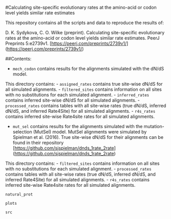 #Calculating site-specific evolutionary rates at the amino-acid or codon level yields similar rate estimates

This repository contains all the scripts and data to reproduce the results of:

D. K. Sydykova, C. O. Wilke (preprint). Calculating site-specific evolutionary rates at the amino-acid or codon level yields similar rate estimates. PeerJ Preprints 5:e2739v1. [https://peerj.com/preprints/2739v1/] (https://peerj.com/preprints/2739v1/)

##Contents:

- `mech_codon` contains results for the alignments simulated with the dN/dS model. 

This directory contains:
	- `assigned_rates` contains true site-wise dN/dS for all simulated alignments.
	- `filtered_sites` contains information on all sites with no substitutions for each simulated alignment. 
	- `inferred_rates` contains inferred site-wise dN/dS for all simulated alignments.
	- `processed_rates` contains tables with all site-wise rates (true dN/dS, inferred dN/dS, and inferred Rate4Site) for all simulated alignments.
	- `r4s_rates` contains inferred site-wise Rate4site rates for all simulated alignments. 
	 
- `mut_sel` contains results for the alignments simulated with the mutation-selection (MutSel) model. MutSel alignments were simulated by Spielman et al. (2016). True site-wise dN/dS for their alignments can be found in their repository [https://github.com/sjspielman/dnds_1rate_2rate] (https://github.com/sjspielman/dnds_1rate_2rate)

This directory contains:
	- `filtered_sites` contains information on all sites with no substitutions for each simulated alignment. 
	- `processed_rates` contains tables with all site-wise rates (true dN/dS, inferred dN/dS, and inferred Rate4Site) for all simulated alignments.
	- `r4s_rates` contains inferred site-wise Rate4site rates for all simulated alignments. 
	
`natural_prot`

`plots`

`src`